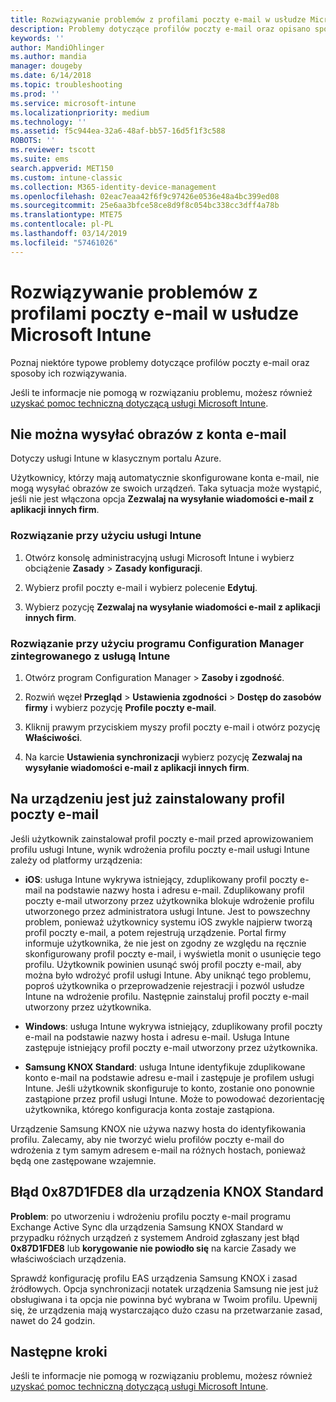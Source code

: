 ```yaml
---
title: Rozwiązywanie problemów z profilami poczty e-mail w usłudze Microsoft Intune — Azure | Microsoft Docs
description: Problemy dotyczące profilów poczty e-mail oraz opisano sposoby ich rozwiązywania.
keywords: ''
author: MandiOhlinger
ms.author: mandia
manager: dougeby
ms.date: 6/14/2018
ms.topic: troubleshooting
ms.prod: ''
ms.service: microsoft-intune
ms.localizationpriority: medium
ms.technology: ''
ms.assetid: f5c944ea-32a6-48af-bb57-16d5f1f3c588
ROBOTS: ''
ms.reviewer: tscott
ms.suite: ems
search.appverid: MET150
ms.custom: intune-classic
ms.collection: M365-identity-device-management
ms.openlocfilehash: 02eac7eaa42f6f9c97426e0536e48a4bc399ed08
ms.sourcegitcommit: 25e6aa3bfce58ce8d9f8c054bc338cc3dff4a78b
ms.translationtype: MTE75
ms.contentlocale: pl-PL
ms.lasthandoff: 03/14/2019
ms.locfileid: "57461026"
---
```

# <a name="troubleshoot-email-profiles-in-microsoft-intune"></a>Rozwiązywanie problemów z profilami poczty e-mail w usłudze Microsoft Intune

Poznaj niektóre typowe problemy dotyczące profilów poczty e-mail oraz sposoby ich rozwiązywania.

Jeśli te informacje nie pomogą w rozwiązaniu problemu, możesz również [uzyskać pomoc techniczną dotyczącą usługi Microsoft Intune](get-support.md).

## <a name="unable-to-send-images-from--email-account"></a>Nie można wysyłać obrazów z konta e-mail
Dotyczy usługi Intune w klasycznym portalu Azure.

Użytkownicy, którzy mają automatycznie skonfigurowane konta e-mail, nie mogą wysyłać obrazów ze swoich urządzeń. Taka sytuacja może wystąpić, jeśli nie jest włączona opcja **Zezwalaj na wysyłanie wiadomości e-mail z aplikacji innych firm**.

### <a name="intune-solution"></a>Rozwiązanie przy użyciu usługi Intune

1. Otwórz konsolę administracyjną usługi Microsoft Intune i wybierz obciążenie **Zasady**  > **Zasady konfiguracji**.

2. Wybierz profil poczty e-mail i wybierz polecenie **Edytuj**.

3. Wybierz pozycję **Zezwalaj na wysyłanie wiadomości e-mail z aplikacji innych firm**.

### <a name="configuration-manager-integrated-with-intune-solution"></a>Rozwiązanie przy użyciu programu Configuration Manager zintegrowanego z usługą Intune

1. Otwórz program Configuration Manager > **Zasoby i zgodność**.

2. Rozwiń węzeł **Przegląd** > **Ustawienia zgodności** > **Dostęp do zasobów firmy** i wybierz pozycję **Profile poczty e-mail**.

3. Kliknij prawym przyciskiem myszy profil poczty e-mail i otwórz pozycję **Właściwości**.

4. Na karcie **Ustawienia synchronizacji** wybierz pozycję **Zezwalaj na wysyłanie wiadomości e-mail z aplikacji innych firm**.

## <a name="device-already-has-an-email-profile-installed"></a>Na urządzeniu jest już zainstalowany profil poczty e-mail

Jeśli użytkownik zainstalował profil poczty e-mail przed aprowizowaniem profilu usługi Intune, wynik wdrożenia profilu poczty e-mail usługi Intune zależy od platformy urządzenia:

- **iOS**: usługa Intune wykrywa istniejący, zduplikowany profil poczty e-mail na podstawie nazwy hosta i adresu e-mail. Zduplikowany profil poczty e-mail utworzony przez użytkownika blokuje wdrożenie profilu utworzonego przez administratora usługi Intune. Jest to powszechny problem, ponieważ użytkownicy systemu iOS zwykle najpierw tworzą profil poczty e-mail, a potem rejestrują urządzenie. Portal firmy informuje użytkownika, że nie jest on zgodny ze względu na ręcznie skonfigurowany profil poczty e-mail, i wyświetla monit o usunięcie tego profilu. Użytkownik powinien usunąć swój profil poczty e-mail, aby można było wdrożyć profil usługi Intune. Aby uniknąć tego problemu, poproś użytkownika o przeprowadzenie rejestracji i pozwól usłudze Intune na wdrożenie profilu. Następnie zainstaluj profil poczty e-mail utworzony przez użytkownika.

- **Windows**: usługa Intune wykrywa istniejący, zduplikowany profil poczty e-mail na podstawie nazwy hosta i adresu e-mail. Usługa Intune zastępuje istniejący profil poczty e-mail utworzony przez użytkownika.

- **Samsung KNOX Standard**: usługa Intune identyfikuje zduplikowane konto e-mail na podstawie adresu e-mail i zastępuje je profilem usługi Intune. Jeśli użytkownik skonfiguruje to konto, zostanie ono ponownie zastąpione przez profil usługi Intune. Może to powodować dezorientację użytkownika, którego konfiguracja konta zostaje zastąpiona.

Urządzenie Samsung KNOX nie używa nazwy hosta do identyfikowania profilu. Zalecamy, aby nie tworzyć wielu profilów poczty e-mail do wdrożenia z tym samym adresem e-mail na różnych hostach, ponieważ będą one zastępowane wzajemnie.

## <a name="error--0x87d1fde8-for-knox-standard-device"></a>Błąd 0x87D1FDE8 dla urządzenia KNOX Standard
**Problem**: po utworzeniu i wdrożeniu profilu poczty e-mail programu Exchange Active Sync dla urządzenia Samsung KNOX Standard w przypadku różnych urządzeń z systemem Android zgłaszany jest błąd **0x87D1FDE8** lub **korygowanie nie powiodło się** na karcie Zasady we właściwościach urządzenia.

Sprawdź konfigurację profilu EAS urządzenia Samsung KNOX i zasad źródłowych. Opcja synchronizacji notatek urządzenia Samsung nie jest już obsługiwana i ta opcja nie powinna być wybrana w Twoim profilu. Upewnij się, że urządzenia mają wystarczająco dużo czasu na przetwarzanie zasad, nawet do 24 godzin.

## <a name="next-steps"></a>Następne kroki
Jeśli te informacje nie pomogą w rozwiązaniu problemu, możesz również [uzyskać pomoc techniczną dotyczącą usługi Microsoft Intune](get-support.md).
